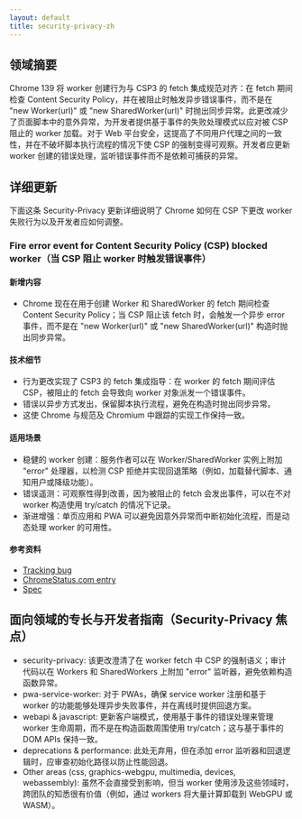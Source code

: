 ```yaml
---
layout: default
title: security-privacy-zh
---
```


## 领域摘要

Chrome 139 将 worker 创建行为与 CSP3 的 fetch 集成规范对齐：在 fetch 期间检查 Content Security Policy，并在被阻止时触发异步错误事件，而不是在 "new Worker(url)" 或 "new SharedWorker(url)" 时抛出同步异常。此更改减少了页面脚本中的意外异常，为开发者提供基于事件的失败处理模式以应对被 CSP 阻止的 worker 加载。对于 Web 平台安全，这提高了不同用户代理之间的一致性，并在不破坏脚本执行流程的情况下使 CSP 的强制变得可观察。开发者应更新 worker 创建的错误处理，监听错误事件而不是依赖可捕获的异常。

## 详细更新

下面这条 Security-Privacy 更新详细说明了 Chrome 如何在 CSP 下更改 worker 失败行为以及开发者应如何调整。

### Fire error event for Content Security Policy (CSP) blocked worker（当 CSP 阻止 worker 时触发错误事件）

#### 新增内容
- Chrome 现在在用于创建 Worker 和 SharedWorker 的 fetch 期间检查 Content Security Policy；当 CSP 阻止该 fetch 时，会触发一个异步 error 事件，而不是在 "new Worker(url)" 或 "new SharedWorker(url)" 构造时抛出同步异常。

#### 技术细节
- 行为更改实现了 CSP3 的 fetch 集成指导：在 worker 的 fetch 期间评估 CSP，被阻止的 fetch 会导致向 worker 对象派发一个错误事件。
- 错误以异步方式发出，保留脚本执行流程，避免在构造时抛出同步异常。
- 这使 Chrome 与规范及 Chromium 中跟踪的实现工作保持一致。

#### 适用场景
- 稳健的 worker 创建：服务作者可以在 Worker/SharedWorker 实例上附加 "error" 处理器，以检测 CSP 拒绝并实现回退策略（例如，加载替代脚本、通知用户或降级功能）。
- 错误遥测：可观察性得到改善，因为被阻止的 fetch 会发出事件，可以在不对 worker 构造使用 try/catch 的情况下记录。
- 渐进增强：单页应用和 PWA 可以避免因意外异常而中断初始化流程，而是动态处理 worker 的可用性。

#### 参考资料
- [Tracking bug](https://issues.chromium.org/issues/41285169)
- [ChromeStatus.com entry](https://chromestatus.com/feature/5177205656911872)
- [Spec](https://www.w3.org/TR/CSP3/#fetch-integration)

## 面向领域的专长与开发者指南（Security-Privacy 焦点）

- security-privacy: 该更改澄清了在 worker fetch 中 CSP 的强制语义；审计代码以在 Workers 和 SharedWorkers 上附加 "error" 监听器，避免依赖构造函数异常。
- pwa-service-worker: 对于 PWAs，确保 service worker 注册和基于 worker 的功能能够处理异步失败事件，并在离线时提供回退方案。
- webapi & javascript: 更新客户端模式，使用基于事件的错误处理来管理 worker 生命周期，而不是在构造函数周围使用 try/catch；这与基于事件的 DOM APIs 保持一致。
- deprecations & performance: 此处无弃用，但在添加 error 监听器和回退逻辑时，应审查初始化路径以防止性能回退。
- Other areas (css, graphics-webgpu, multimedia, devices, webassembly): 虽然不会直接受到影响，但当 worker 使用涉及这些领域时，跨团队的知悉很有价值（例如，通过 workers 将大量计算卸载到 WebGPU 或 WASM）。
